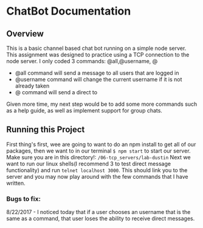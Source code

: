 # ChatBot Documentation

## Overview
This is a basic channel based chat bot running on a simple node server.
This assignment was designed to practice using a TCP connection to the node server.
I only coded 3 commands: \@all,\@username, \@<user>
  - \@all <message> command will send a message to all users that are logged in
  - \@username <username> command will change the current username if it is not already taken
  - \@<user> <message> command will send a direct <message> to <user>

Given more time, my next step would be to add some more commands such as a help guide, as well as implement support for group chats.

## Running this Project
First thing's first, wee are going to want to do an npm install to get all of our packages, then we want to in our terminal `$ npm start` to start our server. Make sure you are in this directory!: `/06-tcp_servers/lab-dustin` Next we want to run our linux shells(I recommend 3 to test direct message functionality) and run `telnet localhost 3000`. This should link you to the server and you may now play around with the few commands that I have written.

### Bugs to fix:
  8/22/2017 - I noticed today that if a user chooses an username that is the same as a command, that user loses the ability to receive direct messages.
